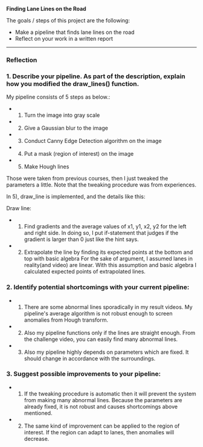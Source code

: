 **Finding Lane Lines on the Road** 
 
The goals / steps of this project are the following: 
* Make a pipeline that finds lane lines on the road 
* Reflect on your work in a written report 
 
--- 
 
### Reflection 
 
### 1. Describe your pipeline. As part of the description, explain how you modified the draw_lines() function. 
 
My pipeline consists of 5 steps as below.: 
* 1) Turn the image into gray scale 
* 2) Give a Gaussian blur to the image 
* 3) Conduct Canny Edge Detection algorithm on the image 
* 4) Put a mask (region of interest) on the image 
* 5) Make Hough lines  
 
Those were taken from previous courses, then I just tweaked the parameters a little. 
Note that the tweaking procedure was from experiences. 
 
In 5), draw_line is implemented, and the details like this: 
 
Draw line: 
* 1) Find gradients and the average values of x1, y1, x2, y2 for the left and right side. 
In doing so, I put if-statement that judges if the gradient is larger than 0 just like the hint says. 
* 2) Extrapolate the line by finding its expected points at the bottom and top with basic algebra 
For the sake of argument, I assumed lanes in reality(and video) are linear. 
With this assumption and basic algebra I calculated expected points of extrapolated lines. 
 
### 2. Identify potential shortcomings with your current pipeline: 
* 1) There are some abnormal lines sporadically in my result videos. My pipeline's average algorithm is not robust enough to screen anomalies from Hough transform. 
* 2) Also my pipeline functions only if the lines are straight enough. From the challenge video, you can easily find many abnormal lines. 
* 3) Also my pipeline highly depends on parameters which are fixed. It should change in accordance with the surroundings. 
 
 
### 3. Suggest possible improvements to your pipeline: 
* 1) If the tweaking procedure is automatic then it will prevent the system from making many abnormal lines. Because the parameters are already fixed, it is not robust and causes shortcomings above mentioned. 
* 2) The same kind of improvement can be applied to the region of interest. If the region can adapt to lanes, then anomalies will decrease. 
 
